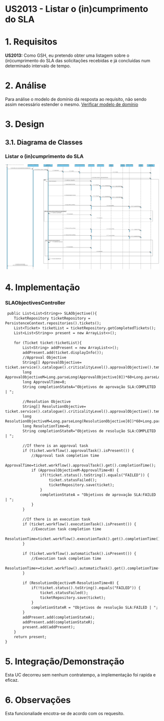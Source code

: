 US2013 - Listar o (in)cumprimento do SLA
=======================================


# 1. Requisitos

**US2013:**  Como GSH, eu pretendo obter uma listagem sobre o (in)cumprimento do SLA das solicitações recebidas e já concluídas num determinado intervalo de tempo.


# 2. Análise

Para análise o modelo de domínio dá resposta ao requisito, não sendo assim necessário estender o mesmo. [Verificar modelo de domínio](https://bitbucket.org/1190731/lei20_21_s4_2dl_1/src/master/Modelo%20de%20Dominio.svg)

# 3. Design

## 3.1. Diagrama de Classes

### Listar o (in)cumprimento do SLA
![UC_2013_SD](UC_2010_ListarCumprimentoDosObjetivosSLA_SD.svg)

# 4. Implementação

### SLAObjectivesController
	 public List<List<String>> SLAObjective(){
        TicketRepository ticketRepository = PersistenceContext.repositories().tickets();
        List<Ticket> ticketList = ticketRepository.getCompletedTickets();
        List<List<String>> present = new ArrayList<>();

        for (Ticket ticket:ticketList){
            List<String> addPresent = new ArrayList<>();
            addPresent.add(ticket.displayInfo());
            //Approval Objective
            String[] ApprovalObjective= ticket.service().catalogue().criticalityLevel().approvalObjective().tempoMaximo().split(":");
            long ApprovalObjectiveM=Long.parseLong(ApprovalObjective[0])*60+Long.parseLong(ApprovalObjective[1]);
            long ApprovalTime=0;
            String completionStateA="Objetivos de aprovação SLA:COMPLETED | ";

            //Resolution Objective
            String[] ResolutionObjective= ticket.service().catalogue().criticalityLevel().approvalObjective().tempoMaximo().split(":");
            long ResolutionObjectiveM=Long.parseLong(ResolutionObjective[0])*60+Long.parseLong(ResolutionObjective[1]);
            long ResolutionTime=0;
            String completionStateR="Objetivos de resolução SLA:COMPLETED | ";

            //If there is an approval task
            if (ticket.workflow().approvalTask().isPresent()) {
                //Approval task completion time
                ApprovalTime=ticket.workflow().approvalTask().get().completionTime();
                if (ApprovalObjectiveM-ApprovalTime<0) {
                    if(!ticket.status().toString().equals("FAILED")) {
                        ticket.statusFailed();
                        ticketRepository.save(ticket);
                    }
                    completionStateA = "Objetivos de aprovação SLA:FAILED | ";
                }
            }

            //If there is an execution task
            if (ticket.workflow().executionTask().isPresent()) {
                //Execution task completion time
                ResolutionTime=ticket.workflow().executionTask().get().completionTime();
            }

            if (ticket.workflow().automaticTask().isPresent()) {
                //Execution task completion time
                ResolutionTime+=ticket.workflow().automaticTask().get().completionTime();
            }

            if (ResolutionObjectiveM-ResolutionTime<0) {
                if(!ticket.status().toString().equals("FAILED")) {
                    ticket.statusFailed();
                    ticketRepository.save(ticket);
                }
                completionStateR = "Objetivos de resolução SLA:FAILED | ";
            }
            addPresent.add(completionStateA);
            addPresent.add(completionStateR);
            present.add(addPresent);
        }
        return present;
    }


# 5. Integração/Demonstração

Esta UC decorreu sem nenhum contratempo, a implementação foi rapida e eficaz.

# 6. Observações

Esta funcionaliade encotra-se de acordo com os requesito.


